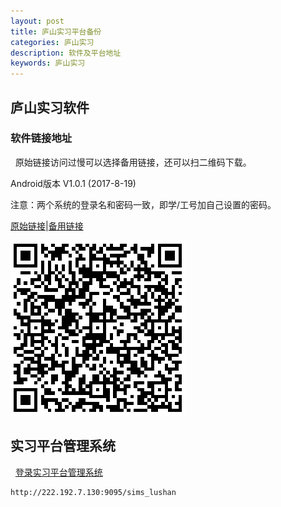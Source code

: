 ```yaml
---
layout: post
title: 庐山实习平台备份
categories: 庐山实习
description: 软件及平台地址
keywords: 庐山实习
---
```


## 庐山实习软件

### 软件链接地址
 
 原始链接访问过慢可以选择备用链接，还可以扫二维码下载。
 
 Android版本 V1.0.1 (2017-8-19)
 
 注意：两个系统的登录名和密码一致，即学/工号加自己设置的密码。
 
[原始链接](https://dev.handsmap.cn/lushan_njnu/)|[备用链接](http://ov827byht.bkt.clouddn.com/app/apk/com.handsmap.lushanv2.apk)

![庐山软件备份](/images/2017-8-25-lushan/lushanv2-备份.png)

## 实习平台管理系统
 
[登录实习平台管理系统](http://222.192.7.130:9095/sims_lushan)
 
```
http://222.192.7.130:9095/sims_lushan
```
